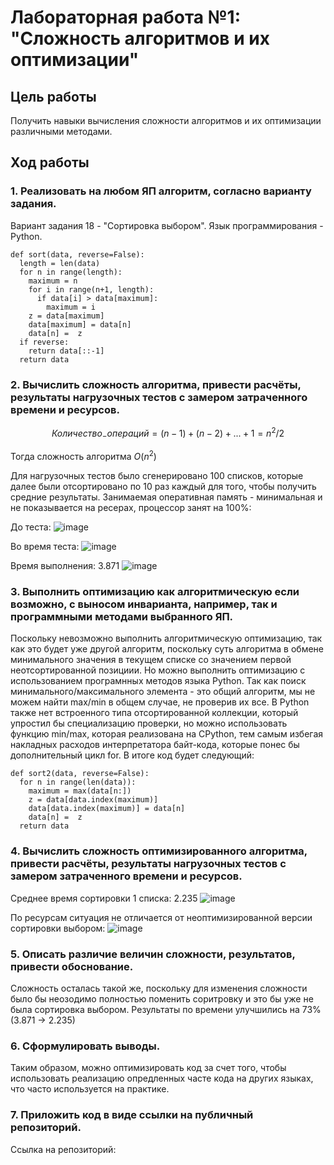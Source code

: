 # Лабораторная работа №1: "Сложность алгоритмов и их оптимизации"
## Цель работы
Получить навыки вычисления сложности алгоритмов и их оптимизации различными методами.
## Ход работы
### 1. Реализовать на любом ЯП алгоритм, согласно варианту задания.
Вариант задания 18 - "Сортировка выбором". Язык программирования - Python.
```python3
def sort(data, reverse=False):
  length = len(data)
  for n in range(length):
    maximum = n
    for i in range(n+1, length):
      if data[i] > data[maximum]:
        maximum = i
    z = data[maximum]
    data[maximum] = data[n]
    data[n] =  z
  if reverse:
    return data[::-1]
  return data
```
### 2. Вычислить сложность алгоритма, привести расчёты, результаты нагрузочных тестов с замером затраченного времени и ресурсов.

$$ Количество_-операций =  (n-1) + (n-2) + ... + 1 = n^2 /2$$

Тогда сложность алгоритма $O(n^2)$

Для нагрузочных тестов было сгенерировано 100 списков, которые далее были отсортировано по 10 раз каждый для того, чтобы получить средние результаты. Занимаемая оперативная память - минимальная и не показывается на ресерах, процессор занят на 100%:

До теста:
![image](https://user-images.githubusercontent.com/91135334/218318278-ccd718c2-5a3c-4df5-b1aa-baddfaadae5e.png)

Во время теста:
![image](https://user-images.githubusercontent.com/91135334/218318255-85505064-98de-45e8-a2d1-5ac600112990.png)

Время выполнения: 3.871
![image](https://user-images.githubusercontent.com/91135334/218318496-78eb4bae-fd70-4ee7-8f64-978967e07db1.png)

### 3. Выполнить оптимизацию как алгоритмическую если возможно, с выносом инварианта, например, так и программными методами выбранного ЯП.
Поскольку невозможно выполнить алгоритмическую оптимизацию, так как это будет уже другой алгоритм, поскольку суть алгоритма в обмене минимального значения в текущем списке со значением первой неотсортированной позициии.
Но можно выполнить оптимизацию с использованием програмнных методов языка  Python. Так как поиск минимального/максимального элемента - это общий алгоритм, мы не можем найти max/min в общем случае, не проверив их все. В Python также нет встроенного типа отсортированной коллекции, который упростил бы специализацию проверки, но можно использовать функцию min/max, которая реализована на  CPython, тем самым избегая накладных расходов интерпретатора байт-кода, которые понес бы дополнительный цикл for.
В итоге код будет следующий:
```python3
def sort2(data, reverse=False):
  for n in range(len(data)):
    maximum = max(data[n:])
    z = data[data.index(maximum)]
    data[data.index(maximum)] = data[n]
    data[n] =  z
  return data
```

### 4. Вычислить сложность оптимизированного алгоритма, привести расчёты, результаты нагрузочных тестов с замером затраченного времени и ресурсов.
Среднее время сортировки 1 списка: 2.235
![image](https://user-images.githubusercontent.com/91135334/218318552-731922c9-59fd-4c80-ad38-bc566b114b2a.png)


По ресурсам ситуация не отличается от неоптимизированной версии сортировки выбором:
![image](https://user-images.githubusercontent.com/91135334/218318414-a013e124-5a19-4859-b499-d871393ce1f2.png)


### 5. Описать различие величин сложности, результатов, привести обоснование.
Сложность осталась такой же, поскольку для изменения сложности было бы неозодимо полностью поменить соритровку и это бы уже не была сортировка выбором. Результаты по времени улучшились на 73% (3.871 -> 2.235)
### 6. Сформулировать выводы.
Таким образом, можно оптимизировать код за счет того, чтобы использовать реализацию опредленных часте кода на других языках, что часто используется на практике.
### 7. Приложить код в виде ссылки на публичный репозиторий.
Ссылка на репозиторий: 
